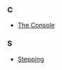 ### C
- [The Console](topics/console.md "The Console")
	
### S
- [Stepping](topics/stepping.md "Stepping")
